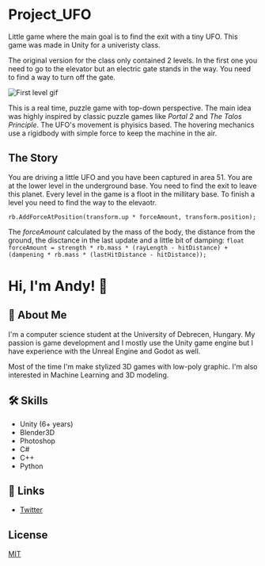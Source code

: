 # Project_UFO
 
Little game where the main goal is to find the exit with a tiny UFO. This game was made in Unity for a univeristy class. 

The original version for the class only contained 2 levels. 
In the first one you need to go to the elevator but an electric gate stands in the way. You need to find a way to turn off the gate.

![First level gif](https://github.com/czanikan/Project-UFO/blob/master/gifs/Level1Cropped.gif)

This is a real time, puzzle game with top-down perspective. The main idea was highly inspired by classic puzzle games like *Portal 2* and *The Talos Principle*. The UFO's movement is phyisics based. The hovering mechanics use a rigidbody with simple force to keep the machine in the air.


## The Story

You are driving a little UFO and you have been captured in area 51. You are at the lower level in the underground base. You need to find the exit to leave this planet. Every level in the game is a floot in the  millitary base. To finish a level you need to find the way to the elevaotr.

`rb.AddForceAtPosition(transform.up * forceAmount, transform.position);`

The *forceAmount* calculated by the mass of the body, the distance from the ground, the disctance in the last update and a little bit of damping:
`float forceAmount = strength * rb.mass * (rayLength - hitDistance) + (dampening * rb.mass * (lastHitDistance - hitDistance));`

# Hi, I'm Andy! 👋


## 🚀 About Me
I'm a computer science student at the University of Debrecen, Hungary.
My passion is game development and I mostly use the Unity game engine but I have experience with the Unreal Engine and Godot as well.

Most of the time I'm make stylized 3D games with low-poly graphic.
I'm also interested in Machine Learning and 3D modeling.

## 🛠 Skills
* Unity (6+ years)
* Blender3D
* Photoshop
* C#
* C++
* Python


## 🔗 Links
* [Twitter](https://twitter.com/goblinatron)
## License

[MIT](https://choosealicense.com/licenses/mit/)






